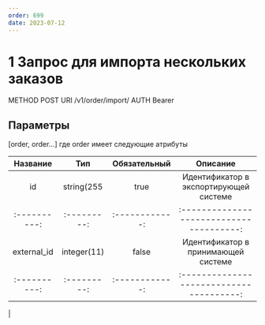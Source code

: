 ```yaml
---
order: 699
date: 2023-07-12
---
```

# 1 Запрос для импорта нескольких заказов

METHOD POST
URI /v1/order/import/
AUTH Bearer <token>

## Параметры

[order, order...] где order имеет следующие атрибуты

| Название   | Тип       | Обязательный | Описание                               |
|:----------:|:---------:|:------------:|:--------------------------------------:|
|id          |string(255 | true         | Идентификатор в экспортирующей системе |
|:----------:|:---------:|:------------:|:--------------------------------------:|
|external_id |integer(11)|false         |Идентификатор в принимающей системе     |
|:----------:|:---------:|:------------:|:--------------------------------------:|
|
